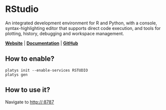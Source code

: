 # RStudio

An integrated development environment for R and Python, with a console, syntax-highlighting editor that supports direct code execution, and tools for plotting, history, debugging and workspace management.

**[Website](https://www.rstudio.com/)** | **[Documentation](https://docs.rstudio.com/)** | **[GitHub](https://github.com/rstudio/rstudio)**

## How to enable?

```
platys init --enable-services RSTUDIO
platys gen
```

## How to use it?

Navigate to <http://:8787>